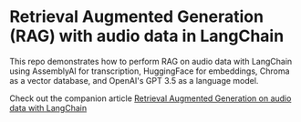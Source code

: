 # Retrieval Augmented Generation (RAG) with audio data in LangChain

This repo demonstrates how to perform RAG on audio data with LangChain using AssemblyAI for transcription, HuggingFace for embeddings, Chroma as a vector database, and OpenAI's GPT 3.5 as a language model.

Check out the companion article [Retrieval Augmented Generation on audio data with LangChain](https://www.assemblyai.com/blog/retrieval-augmented-generation-audio-langchain/)
